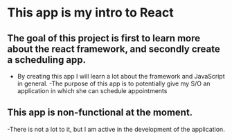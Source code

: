 # This app is my intro to React

## The goal of this project is first to learn more about the react framework, and secondly create a scheduling app.
- By creating this app I will learn a lot about the framework and JavaScript in general. 
-The purpose of this app is to potentially give my S/O 
an application in which she can schedule appointments
## This app is non-functional at the moment.
-There is not a lot to it, but I am active in the development of the 
application.